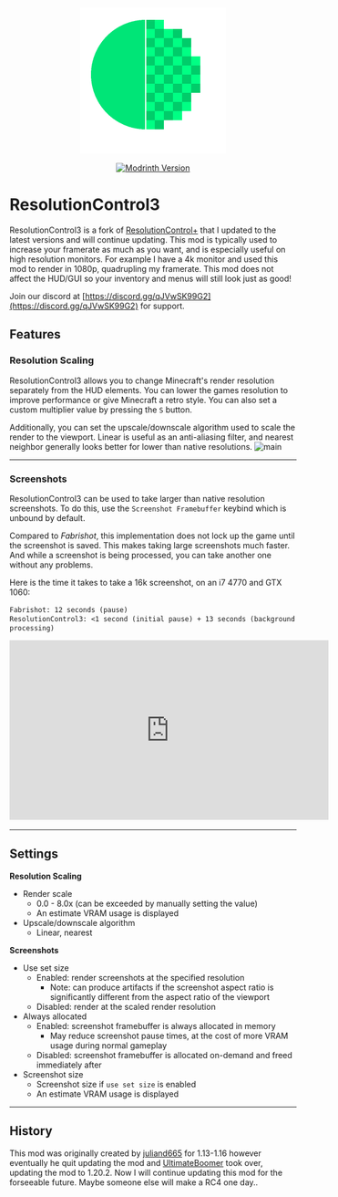 <p align="center">
	<img width=256px src="GitHub/logo.png" />
</p>
<p align="center">
	<a href="https://modrinth.com/mod/resolutioncontrol3" target="_blank">
		<img alt="Modrinth Version" src="https://img.shields.io/modrinth/v/wHm7Bneo?style=flat&logo=modrinth">
	</a>
</p>

# ResolutionControl3

ResolutionControl3 is a fork of [ResolutionControl+](https://github.com/UltimateBoomer/Resolution-Control) that I updated to the latest versions and will continue updating. This mod is typically used to increase your framerate as much as you want, and is especially useful on high resolution monitors. For example I have a 4k monitor and used this mod to render in 1080p, quadrupling my framerate. This mod does not affect the HUD/GUI so your inventory and menus will still look just as good!

Join our discord at [https://discord.gg/qJVwSK99G2](https://discord.gg/qJVwSK99G2) for support.

## Features

### Resolution Scaling

ResolutionControl3 allows you to change Minecraft's render resolution separately from the HUD elements.
You can lower the games resolution to improve performance or give Minecraft a retro style. You can also set a custom multiplier value by pressing the `S` button.

Additionally, you can set the upscale/downscale algorithm used to scale the render to the viewport.
Linear is useful as an anti-aliasing filter,
and nearest neighbor generally looks better for lower than native resolutions.
![main](https://i.imgur.com/41EAyJn.png)

---

### Screenshots

ResolutionControl3 can be used to take larger than native resolution screenshots.
To do this, use the `Screenshot Framebuffer` keybind which is unbound by default.

Compared to *Fabrishot*, this implementation does not lock up the game until the screenshot is saved.
This makes taking large screenshots much faster.
And while a screenshot is being processed, you can take another one without any problems.

Here is the time it takes to take a 16k screenshot, on an i7 4770 and GTX 1060:

```
Fabrishot: 12 seconds (pause)
ResolutionControl3: <1 second (initial pause) + 13 seconds (background processing)
```
<iframe width="560" height="315" src="https://www.youtube-nocookie.com/embed/Dghj0Ldeu0Q" title="YouTube video player" frameborder="0" allow="accelerometer; autoplay; clipboard-write; encrypted-media; gyroscope; picture-in-picture; web-share" allowfullscreen></iframe>

---

## Settings

**Resolution Scaling**

- Render scale
    - 0.0 - 8.0x (can be exceeded by manually setting the value)
    - An estimate VRAM usage is displayed
- Upscale/downscale algorithm  
    - Linear, nearest

**Screenshots**

- Use set size
    - Enabled: render screenshots at the specified resolution
        - Note: can produce artifacts if the screenshot aspect ratio is significantly different 
          from the aspect ratio of the viewport
    - Disabled: render at the scaled render resolution
- Always allocated
    - Enabled: screenshot framebuffer is always allocated in memory
        - May reduce screenshot pause times, at the cost of more VRAM usage during normal gameplay
    - Disabled: screenshot framebuffer is allocated on-demand and freed immediately after
- Screenshot size
    - Screenshot size if `use set size` is enabled
    - An estimate VRAM usage is displayed

---

## History

This mod was originally created by [juliand665](https://github.com/juliand665/Resolution-Control) for 1.13-1.16 however eventually he quit updating the mod and [UltimateBoomer](https://github.com/UltimateBoomer/Resolution-Control) took over, updating the mod to 1.20.2. Now I will continue updating this mod for the forseeable future. Maybe someone else will make a RC4 one day..

